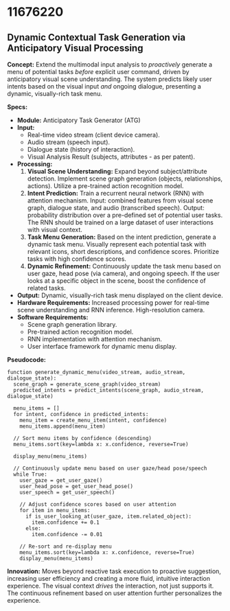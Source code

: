 # 11676220

## Dynamic Contextual Task Generation via Anticipatory Visual Processing

**Concept:** Extend the multimodal input analysis to *proactively* generate a menu of potential tasks *before* explicit user command, driven by anticipatory visual scene understanding. The system predicts likely user intents based on the visual input *and* ongoing dialogue, presenting a dynamic, visually-rich task menu.

**Specs:**

*   **Module:** Anticipatory Task Generator (ATG)
*   **Input:**
    *   Real-time video stream (client device camera).
    *   Audio stream (speech input).
    *   Dialogue state (history of interaction).
    *   Visual Analysis Result (subjects, attributes - as per patent).
*   **Processing:**
    1.  **Visual Scene Understanding:** Expand beyond subject/attribute detection. Implement scene graph generation (objects, relationships, actions). Utilize a pre-trained action recognition model.
    2.  **Intent Prediction:** Train a recurrent neural network (RNN) with attention mechanism. Input: combined features from visual scene graph, dialogue state, and audio (transcribed speech). Output: probability distribution over a pre-defined set of potential user tasks.  The RNN should be trained on a large dataset of user interactions with visual context.
    3.  **Task Menu Generation:** Based on the intent prediction, generate a dynamic task menu.  Visually represent each potential task with relevant icons, short descriptions, and confidence scores. Prioritize tasks with high confidence scores.
    4.  **Dynamic Refinement:** Continuously update the task menu based on user gaze, head pose (via camera), and ongoing speech.  If the user looks at a specific object in the scene, boost the confidence of related tasks.
*   **Output:** Dynamic, visually-rich task menu displayed on the client device.
*   **Hardware Requirements:** Increased processing power for real-time scene understanding and RNN inference.  High-resolution camera.
*   **Software Requirements:**
    *   Scene graph generation library.
    *   Pre-trained action recognition model.
    *   RNN implementation with attention mechanism.
    *   User interface framework for dynamic menu display.

**Pseudocode:**

```
function generate_dynamic_menu(video_stream, audio_stream, dialogue_state):
  scene_graph = generate_scene_graph(video_stream)
  predicted_intents = predict_intents(scene_graph, audio_stream, dialogue_state)

  menu_items = []
  for intent, confidence in predicted_intents:
    menu_item = create_menu_item(intent, confidence)
    menu_items.append(menu_item)

  // Sort menu items by confidence (descending)
  menu_items.sort(key=lambda x: x.confidence, reverse=True)

  display_menu(menu_items)

  // Continuously update menu based on user gaze/head pose/speech
  while True:
    user_gaze = get_user_gaze()
    user_head_pose = get_user_head_pose()
    user_speech = get_user_speech()

    // Adjust confidence scores based on user attention
    for item in menu_items:
      if is_user_looking_at(user_gaze, item.related_object):
        item.confidence += 0.1
      else:
        item.confidence -= 0.01

    // Re-sort and re-display menu
    menu_items.sort(key=lambda x: x.confidence, reverse=True)
    display_menu(menu_items)
```

**Innovation:** Moves beyond reactive task execution to proactive suggestion, increasing user efficiency and creating a more fluid, intuitive interaction experience.  The visual context *drives* the interaction, not just supports it. The continuous refinement based on user attention further personalizes the experience.